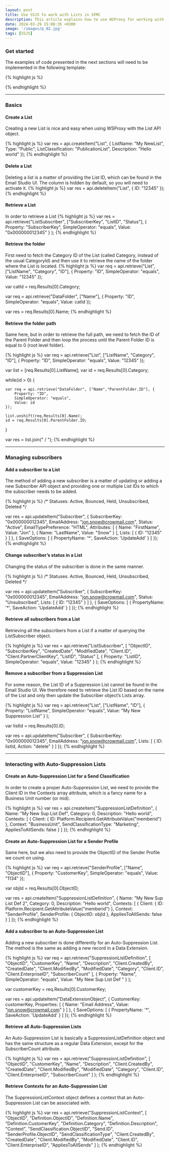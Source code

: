 ```yaml
---
layout: post
title: Use SSJS to work with Lists in SFMC
description: This article explains how to use WSProxy for working with subscriber Lists in server-side JavaScript in Salesforce Marketing Cloud...
date: 2024-03-29 15:00:35 +0300
image: '/images/p_02.jpg'
tags: [SSJS]
---
```

### Get started
The examples of code presented in the next sections will need to be implemented in the following template:

{% highlight js %}
<script runat="server">

Platform.Load("core", "1");

var api = new Script.Util.WSProxy();

try {
    /////////////////////////////////////////////////
    ///// PASTE CODE HERE
    /////////////////////////////////////////////////

Write(Stringify(res));

} catch(error) {
    Write(Stringify(error));
}

</script>
{% endhighlight %}

***

### Basics

#### Create a List
Creating a new List is nice and easy when using WSProxy with the List API object.

{% highlight js %}
var res = api.createItem("List", {
    ListName: "My NewList",
    Type: "Public",
    ListClassification: "PublicationList",
    Description: "Hello world"
});
{% endhighlight %}

#### Delete a List
Deleting a list is a matter of providing the List ID, which can be found in the Email Studio UI. The column is hidden by default, so you will need to activate it.
{% highlight js %}
var res = api.deleteItem("List", {
    ID: "12345"
});
{% endhighlight %}

#### Retrieve a List
In order to retrieve a List
{% highlight js %}
var res = api.retrieve("ListSubscriber", 
    ["SubscriberKey", "ListID", "Status"],
    {
        Property: "SubscriberKey",
        SimpleOperator: "equals",
        Value: "0x000000012345"
    }
);
{% endhighlight %}

#### Retrieve the folder
First need to fetch the Category ID of the List (called Category, instead of the usual CategoryId) and then use it to retrieve the name of the folder where the List is located.
{% highlight js %}
var req = api.retrieve("List", ["ListName", "Category", "ID"], {
    Property: "ID",
    SimpleOperator: "equals",
    Value: "12345"
});

var catId = req.Results[0].Category;

var req = api.retrieve("DataFolder", ["Name"], {
    Property: "ID",
    SimpleOperator: "equals",
    Value: catId
});

var res = req.Results[0].Name;
{% endhighlight %}

#### Retrieve the folder path
Same here, but in order to retrieve the full path, we need to fetch the ID of the Parent Folder and then loop the process until the Parent Folder ID is equal to 0 (root level folder).

{% highlight js %}
var req = api.retrieve("List", ["ListName", "Category", "ID"], {
    Property: "ID",
    SimpleOperator: "equals",
    Value: "12345"
});

var list = [req.Results[0].ListName];
var id = req.Results[0].Category;

while(id > 0) {

    var req = api.retrieve("DataFolder", ["Name","ParentFolder.ID"], { 
        Property: "ID", 
        SimpleOperator: "equals", 
        Value: id 
    });

    list.unshift(req.Results[0].Name);
    id = req.Results[0].ParentFolder.ID;
}

var res = list.join(" / ");
{% endhighlight %}

***

### Managing subscribers


#### Add a subscriber to a List
The method of adding a new subscriber is a matter of updating or adding a new Subscriber API object and providing one or multiple List IDs to which the subscriber needs to be added.

{% highlight js %}
/*
Statuses: Active, Bounced, Held, Unsubscribed, Deleted
*/

var res = api.updateItem("Subscriber", {
    SubscriberKey: "0x000000012345",
    EmailAddress: "jon.snow@crowmail.com",
    Status: "Active",
    EmailTypePreference: "HTML",
    Attributes: [
        {
            Name: "FirstName",
            Value: "Jon"
        },
        {
            Name: "LastName",
            Value: "Snow"
        }
    ],
    Lists: [
        {
            ID: "12345"
        }
    ]
}, 
{
    SaveOptions: [
        {
            PropertyName: '*',
            SaveAction: 'UpdateAdd'
        }
    ]
});
{% endhighlight %}

#### Change subscriber’s status in a List
Changing the status of the subscriber is done in the same manner.

{% highlight js %}
/*
Statuses: Active, Bounced, Held, Unsubscribed, Deleted
*/

var res = api.updateItem("Subscriber", {
    SubscriberKey: "0x000000012345",
    EmailAddress: "jon.snow@crowmail.com",
    Status: "Unsubscribed",
    Lists: [
        {
            ID: "12345"
        }
    ]
}, 
{
    SaveOptions: [
        {
            PropertyName: '*',
            SaveAction: 'UpdateAdd'
        }
    ]
});
{% endhighlight %}

#### Retrieve all subscribers from a List
Retrieving all the subscribers from a List if a matter of querying the ListSubscriber object.

{% highlight js %}
var res = api.retrieve("ListSubscriber", 
    [
        "ObjectID", 
        "SubscriberKey", 
        "CreatedDate",
        "ModifiedDate",
        "Client.ID",
        "Client.PartnerClientKey",
        "ListID",
        "Status"
    ],
    {
        Property: "ListID",
        SimpleOperator: "equals",
        Value: "12345"
    }
);
{% endhighlight %}

#### Remove a subscriber from a Suppression List
For some reason, the List ID of a Suppression List cannot be found in the Email Studio UI. We therefore need to retrieve the List ID based on the name of the List and only then update the Subscriber object’s Lists array.

{% highlight js %}
var req = api.retrieve("List", 
    ["ListName", "ID"],
    {
        Property: "ListName",
        SimpleOperator: "equals",
        Value: "My New Suppression List"
    }
);

var listId = req.Results[0].ID;

var res = api.updateItem("Subscriber", {
    SubscriberKey: "0x000000012345",
    EmailAddress: "jon.snow@crowmail.com",
    Lists: [
        {
            ID: listId,
            Action: "delete"
        }
    ]
});
{% endhighlight %}

***

### Interacting with Auto-Suppression Lists

#### Create an Auto-Suppression List for a Send Classification
In order to create a proper Auto-Suppression List, we need to provide the Client ID in the Contexts array attribute, which is a fancy name for a Business Unit number (or mid).

{% highlight js %}
var res = api.createItem("SuppressionListDefinition", {
    Name: "My New Sup List Def",
    Category: 0,
    Description: "Hello world",
    Contexts: [
        {
            Client: {
                ID: Platform.Recipient.GetAttributeValue("memberid")
            },
            Context: "BusinessUnit",
            SendClassificationType: "Marketing",
            AppliesToAllSends: false
        }
    ]
});
{% endhighlight %}

#### Create an Auto-Suppression List for a Sender Profile
Same here, but we also need to provide the ObjectID of the Sender Profile we count on using.

{% highlight js %}
var req = api.retrieve("SenderProfile", ["Name", "ObjectID"], {
    Property: "CustomerKey",
    SimpleOperator: "equals",
    Value: "1134"
});

var objId = req.Results[0].ObjectID;

var res = api.createItem("SuppressionListDefinition", {
    Name: "My New Sup List Def 2",
    Category: 0,
    Description: "Hello world",
    Contexts: [
        {
            Client: {
                ID: Platform.Recipient.GetAttributeValue("memberid")
            },
            Context: "SenderProfile",
            SenderProfile: {
                ObjectID: objId
            },
            AppliesToAllSends: false
        }
    ]
});
{% endhighlight %}

#### Add a subscriber to an Auto-Suppression List
Adding a new subscriber is done differently for an Auto-Suppression List. The method is the same as adding a new record in a Data Extension.

{% highlight js %}
var req = api.retrieve("SuppressionListDefinition", 
    [
        "ObjectID",
        "CustomerKey",
        "Name",
        "Description",
        "Client.CreatedBy",
        "CreatedDate",
        "Client.ModifiedBy",
        "ModifiedDate",
        "Category",
        "Client.ID",
        "Client.EnterpriseID",
        "SubscriberCount"
    ],
    {
        Property: "Name",
        SimpleOperator: "equals",
        Value: "My New Sup List Def "
    }
);

var customerKey = req.Results[0].CustomerKey;

var res = api.updateItem("DataExtensionObject", {
    CustomerKey: customerKey,
    Properties: [
        {
            Name: "Email Address",
            Value: "jon.snow@crowmail.com"
        }
    ]
}, 
{
    SaveOptions: [
        {
            PropertyName: '*',
            SaveAction: 'UpdateAdd'
        }
    ]
});
{% endhighlight %}

#### Retrieve all Auto-Suppression Lists
An Auto-Suppression List is basically a SuppressionListDefinition object and has the same structure as a regular Data Extension, except for the SubscriberCount attribute.

{% highlight js %}
var res = api.retrieve("SuppressionListDefinition", 
    [
        "ObjectID",
        "CustomerKey",
        "Name",
        "Description",
        "Client.CreatedBy",
        "CreatedDate",
        "Client.ModifiedBy",
        "ModifiedDate",
        "Category",
        "Client.ID",
        "Client.EnterpriseID",
        "SubscriberCount"
    ]
);
{% endhighlight %}

#### Retrieve Contexts for an Auto-Suppression List
The SuppressionListContext object defines a context that an Auto-Suppression List can be associated with.

{% highlight js %}
var res = api.retrieve("SuppressionListContext", 
    [
        "ObjectID",
        "Definition.ObjectID",
        "Definition.Name",
        "Definition.CustomerKey",
        "Definition.Category",
        "Definition.Description",
        "Context",
        "SendClassification.ObjectID",
        "Send.ID",
        "SenderProfile.ObjectID",
        "SendClassificationType",
        "Client.CreatedBy",
        "CreatedDate",
        "Client.ModifiedBy",
        "ModifiedDate",
        "Client.ID",
        "Client.EnterpriseID",
        "AppliesToAllSends"
    ]
);
{% endhighlight %}